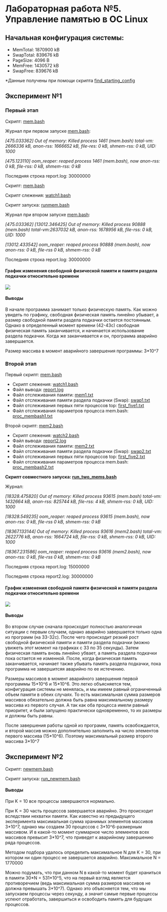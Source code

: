 <h1>Лабораторная работа №5. Управление памятью в ОС Linux</h1>
<h2>Начальная конфигурация системы:</h2>
<ul>
    <li>MemTotal: 1870900 kB </li>
    <li>SwapTotal: 839676 kB</li>
    <li>PageSize: 4096 B</li>
    <li>MemFree: 1430572 kB</li>
    <li>SwapFree: 839676 kB</li>
</ul>
*Данные получены при помощи скрипта <a href="find_starting_config">find_starting_config</a>
<h2>Эксперимент №1 </h2>
<h3>Первый этап</h3>
<p>Скрипт: <a href="first%20experiment%20step1/scripts/mem.bash">mem.bash</a></p>
<p>Журнал при первом запуске <a href="first%20experiment%20step1/scripts/mem.bash">mem.bash</a>:</p>
<p><i>[475.033362] Out of memory: Killed process 1461 (mem.bash) total-vm: 2666336 kB, anon-rss: 1666652 kB, file-res: 0 kB, shmem-rss: 0 kB, UID: 1000</i></p>
<p><i>[475.123110] oom_reaper: reaped process 1461 (mem.bash), now anon-rss: 0 kB, file-rss: 0 kB, shmem-rss: 0 kB</i></p>
<p>Последняя строка report.log: 30000000</p>

<p>Скрипт: <a href="first%20experiment%20step1/scripts/mem.bash">mem.bash</a></p>
<p>Скрипт слежения: <a href="first%20experiment%20step1/scripts/watch1.bash">watch1.bash</a></p>
<p>Скрипт запуска: <a href="first%20experiment%20step1/scripts/runmem.bash">runmem.bash</a></p>
<p>Журнал при втором запуске <a href="first%20experiment%20step1/scripts/mem.bash">mem.bash</a>:</p>
<p><i>[475.033362] [13012.346425] Out of memory: Killed process 90888 (mem.bash) total-vm:2637032 kB, anon-rss: 1678956 kB, file-rss: 0 kB, UID: 1000</i></p>
<p><i>[13012.433542] oom_reaper: reaped process 90888 (mem.bash), now anon-rss: 0 kB, file-rss 0 kB, shmem-rss: 0 kB</i></p>
<p>Последняя строка report.log: 30000000</p>

<h4>График изменения свободной физической памяти и памяти раздела подкачки относительно времени</h4>
<img src="https://github.com/Barabasheks/OS/blob/master/lab5/graphs/exp1_step1.png">

<h4>Выводы</h4>
<p>В начале программа занимает только физическую память. Как можно увидеть по графику, свободная физическая память линейно убывает, а размер свободной памяти раздела подкачки остается постоянным. Однако в определенный момент времени (42-43с) свободная физическая память заканчивается, и начинается использование раздела подкачки. Когда же заканчивается и он, программа аварийно завершается.
</p>
<p>Размер массива в момент аварийного завершения программы: 3*10^7 </p>
<h3>Второй этап</h3>
<p>Первый скрипт: <a href="first%20experiment%20step2/scripts/mem.bash">mem.bash</a></p>
<ul>
    <li>Скрипт слежения: <a href="first%20experiment%20step2/scripts/watch1.bash">watch1.bash</a></li>
    <li>Файл вывода: <a href="first%20experiment%20step2/results/report.log">report.log</a></li>
    <li>Файл отслеживания памяти: <a href="first%20experiment%20step2/results/mem1.txt">mem1.txt</a></li>
    <li>Файл отслеживания памяти раздела подкачки (Swap): <a href="first%20experiment%20step2/results/swap1.txt">swap1.txt</a></li>
    <li>Файл отслеживания первых пяти процессов top: <a href="first%20experiment%20step2/results/first_five1.txt">first_five1.txt</a></li>
    <li>Файл отслеживания параметров процесса mem.bash: <a href="first%20experiment%20step2/results/proc_membash1.txt">proc_membash1.txt</a></li>
</ul>
<p>Второй скрипт: <a href="first%20experiment%20step2/scripts/mem2.bash">mem2.bash</a></p>
<ul>
    <li>Скрипт слежения: <a href="first%20experiment%20step2/scripts/watch2.bash">watch2.bash</a></li>
    <li>Файл вывода: <a href="first%20experiment%20step2/results/report2.log">report2.log</a></li>
    <li>Файл отслеживания памяти: <a href="first%20experiment%20step2/results/mem2.txt">mem2.txt</a></li>
    <li>Файл отслеживания памяти раздела подкачки (Swap): <a href="first%20experiment%20step2/results/swap2.txt">swap2.txt</a></li>
    <li>Файл отслеживания первых пяти процессов top: <a href="first%20experiment%20step2/results/first_five2.txt">first_five2.txt</a></li>
    <li>Файл отслеживания параметров процесса mem.bash: <a href="first%20experiment%20step2/results/proc_membash2.txt">proc_membash2.txt</a></li>
</ul>
<p><b>Скрипт совместного запуска: <a href="first%20experiment%20step2/scripts/run_two_mems.bash">run_two_mems.bash</a></b></p>

<p>Журнал:</p>
<p><i>[18328.475820] Out of memory: Killed process 93615 (mem.bash) total-vm: 1432664 kB, anon-rss: 825744 kB, file-rss: 4 kB, shmem-rss: 0 kB, UID: 1000</i></p>
<p><i>[18328.549235] oom_reaper: reaped process 93615 (mem.bash), now anon-rss: 0 kB, file-rss 0 kB, shmem-rss: 0 kB</i></p>

<p><i>[18367.133144] Out of memory: Killed process 93616 (mem2.bash) total-vm: 2622776 kB, anon-rss: 1664724 kB, file-rss: 0 kB, shmem-rss: 0 kB, UID: 1000</i></p>
<p><i>[18367.231586] oom_reaper: reaped process 93616 (mem2.bash), now anon-rss: 0 kB, file-rss 0 kB, shmem-rss: 0 kB</i></p>
<p>Последняя строка report.log: 15000000</p>
<p>Последняя строка report2.log: 30000000</p>

<h4>График изменения свободной памяти физической и памяти раздела подкачки относительно времени</h4>
<img src="https://github.com/Barabasheks/OS/blob/master/lab5/graphs/exp1_step2.png">

<h4>Выводы</h4>
<p>Во втором случае сначала происходит полностью аналогичная ситуации с первым случаем, однако аварийно завершается только одна из программ (на 33-32с). После чего происходит резкий рост свободной физической памяти и памяти раздела подкачки (можно увижеть этот момент на графиках с 33 по 35 секунды). Затем физическая память вновь линейно убвает, а память раздела подкачки пока остается не изменной. После, когда физическая память заканчивается, начинает также убывать память раздела подкачки, пока программа не завершитсяя аварийно по ее истечению.</p>
<p>Размеры массивов в момент аварийного завершения первой программы 15*10^6 и 15*10^6. Это легко объясняется тем, конфигурация системы не менялась, и мы имеем равный ограниченный объем памяти в обеих случаях. То есть максимальная сумма размеров массивов обязательно должна быть равна максимальному размеру массива из первого случая. А так как оба процесса имели равный приоритет, и были запущено практически одновременно, то их размеры и должны быть равны. </p>
<p>После завершения работы одной из программ, память освобождается, и второй массив можно дополнительно заполнить на число элементов первого массива (15*10^6). Поэтому максимальный размер второго массива 3*10^7</p>

<h2>Эксперимент №2</h2>
<p>Скрипт: <a href="second%20experiment/newmem.bash">newmem.bash</a></p>
<p>Скрипт запуска: <a href="second%20experiment/run_newmem.bash">run_newmem.bash</a></p>

<h4>Выводы</h4>
<p>При K = 10 все процессы завершаются нормально.</p>
<p>При K = 30 часть процессов завершается аварийно. Это происходит вследствии нехватки памяти. Как известно из предыдущего эксперимента максимальная сумма хранимых элементов массивов 3*10^7, однако мы создаем 30 процессов с 3*10^6-размерным массивом. И в какой-то момент суммарное число элементов всех массивов превысит 3*10^7, что приведет к аварийному завершению ряда процессов.</p>
<p>Методом подбора удалось определить максимальное N для K = 30, при котором ни один процесс не завершается аварийно. Максимальное N = 1770000</p>
<p>Можно подумать, что при данном N в какой-то момент будет храниться в памяти 30*N = 531*10^5, что на первый взгляд является противоречием (ведь максимальная сумма размеров массивов не должна превышать 3*10^7). Однако это объясняется тем, что мы запускаем процессы через секунду, а значит самые первые процессы успеют отработать, завершиться и освободить память для будущих процессов.</p>
